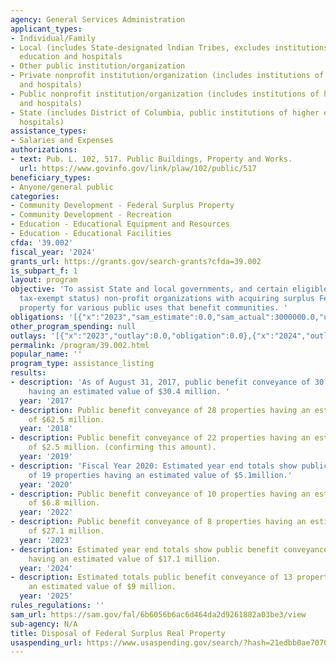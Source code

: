 ```yaml
---
agency: General Services Administration
applicant_types:
- Individual/Family
- Local (includes State-designated lndian Tribes, excludes institutions of higher
  education and hospitals
- Other public institution/organization
- Private nonprofit institution/organization (includes institutions of higher education
  and hospitals)
- Public nonprofit institution/organization (includes institutions of higher education
  and hospitals)
- State (includes District of Columbia, public institutions of higher education and
  hospitals)
assistance_types:
- Salaries and Expenses
authorizations:
- text: Pub. L. 102, 517. Public Buildings, Property and Works.
  url: https://www.govinfo.gov/link/plaw/102/public/517
beneficiary_types:
- Anyone/general public
categories:
- Community Development - Federal Surplus Property
- Community Development - Recreation
- Education - Educational Equipment and Resources
- Education - Educational Facilities
cfda: '39.002'
fiscal_year: '2024'
grants_url: https://grants.gov/search-grants?cfda=39.002
is_subpart_f: 1
layout: program
objective: 'To assist State and local governments, and certain eligible (501(c)(3)
  tax-exempt status) non-profit organizations with acquiring surplus Federal real
  property for various public uses that benefit communities. '
obligations: '[{"x":"2023","sam_estimate":0.0,"sam_actual":3000000.0,"usa_spending_actual":0.0},{"x":"2024","sam_estimate":0.0,"sam_actual":3400000.0,"usa_spending_actual":0.0},{"x":"2025","sam_estimate":0.0,"sam_actual":3400000.0,"usa_spending_actual":0.0}]'
other_program_spending: null
outlays: '[{"x":"2023","outlay":0.0,"obligation":0.0},{"x":"2024","outlay":0.0,"obligation":0.0},{"x":"2025","outlay":0.0,"obligation":0.0}]'
permalink: /program/39.002.html
popular_name: ''
program_type: assistance_listing
results:
- description: 'As of August 31, 2017, public benefit conveyance of 30 properties
    having an estimated value of $30.4 million. '
  year: '2017'
- description: Public benefit conveyance of 28 properties having an estimated value
    of $62.5 million.
  year: '2018'
- description: Public benefit conveyance of 22 properties having an estimated value
    of $2.5 million. (confirming this amount).
  year: '2019'
- description: 'Fiscal Year 2020: Estimated year end totals show public benefit conveyance
    of 19 properties having an estimated value of $5.1million.'
  year: '2020'
- description: Public benefit conveyance of 10 properties having an estimated value
    of $6.8 million.
  year: '2022'
- description: Public benefit conveyance of 8 properties having an estimated value
    of $27.1 million.
  year: '2023'
- description: Estimated year end totals show public benefit conveyance of 19 properties
    having an estimated value of $17.1 million.
  year: '2024'
- description: Estimated totals public benefit conveyance of 13 properties having
    an estimated value of $9 million.
  year: '2025'
rules_regulations: ''
sam_url: https://sam.gov/fal/6b6056b6ac6d464da2d9261882a03be3/view
sub-agency: N/A
title: Disposal of Federal Surplus Real Property
usaspending_url: https://www.usaspending.gov/search/?hash=21edbb0ae707085b7513837711eede9f
---
```

